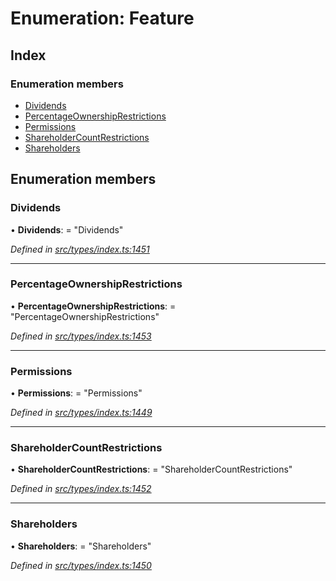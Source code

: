 # Enumeration: Feature

## Index

### Enumeration members

* [Dividends](_types_index_.feature.md#dividends)
* [PercentageOwnershipRestrictions](_types_index_.feature.md#percentageownershiprestrictions)
* [Permissions](_types_index_.feature.md#permissions)
* [ShareholderCountRestrictions](_types_index_.feature.md#shareholdercountrestrictions)
* [Shareholders](_types_index_.feature.md#shareholders)

## Enumeration members

###  Dividends

• **Dividends**: = "Dividends"

*Defined in [src/types/index.ts:1451](https://github.com/PolymathNetwork/polymath-sdk/blob/fb8c7c9/src/types/index.ts#L1451)*

___

###  PercentageOwnershipRestrictions

• **PercentageOwnershipRestrictions**: = "PercentageOwnershipRestrictions"

*Defined in [src/types/index.ts:1453](https://github.com/PolymathNetwork/polymath-sdk/blob/fb8c7c9/src/types/index.ts#L1453)*

___

###  Permissions

• **Permissions**: = "Permissions"

*Defined in [src/types/index.ts:1449](https://github.com/PolymathNetwork/polymath-sdk/blob/fb8c7c9/src/types/index.ts#L1449)*

___

###  ShareholderCountRestrictions

• **ShareholderCountRestrictions**: = "ShareholderCountRestrictions"

*Defined in [src/types/index.ts:1452](https://github.com/PolymathNetwork/polymath-sdk/blob/fb8c7c9/src/types/index.ts#L1452)*

___

###  Shareholders

• **Shareholders**: = "Shareholders"

*Defined in [src/types/index.ts:1450](https://github.com/PolymathNetwork/polymath-sdk/blob/fb8c7c9/src/types/index.ts#L1450)*

